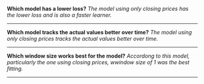 **Which model has a lower loss?**
*The model using only closing prices has the lower loss and is also a faster learner.*

---

**Which model tracks the actual values better over time?**
*The model using only closing prices tracks the actual values better over time.*

---

**Which window size works best for the model?**
*Accordong  to this model, particularly the one using closing prices, wwindow size of 1 was the best fitting.*

---

